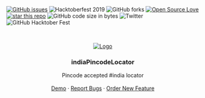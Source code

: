 <!-- PROJECT SHIELDS -->
<!--
*** I'm using markdown "reference style" links for readability.
*** Reference links are enclosed in brackets [ ] instead of parentheses ( ).
*** See the bottom of this document for the declaration of the reference variables
*** for build-url, contributors-url, etc. This is an optional, concise syntax you may use.
*** https://www.markdownguide.org/basic-syntax/#reference-style-links
-->
[![GitHub issues][GitHubissues-shield]][GitHubissues-url] ![Hacktoberfest 2019][Hacktober2019-shield] ![GitHub forks][forks-shield] [![Open Source Love][OpenSourceLove-shield]][OpenSourceLove-url] [![star this repo][starthisrepo-shield]][starthisrepo-url] ![GitHub code size in bytes][codesize-shield] ![Twitter][twitter-shield] ![GitHub Hacktober Fest][Hacktober-shield]

<!-- PROJECT LOGO -->
<br />
<p align="center">
  <a href="https://github.com/bhumijgupta/indiaPincodeLocator">
    <img src="https://raw.githubusercontent.com/jamessom/indiaPincodeLocator/master/logo.png" alt="Logo" >
  </a>

  <h3 align="center">indiaPincodeLocator</h3>

  <p align="center">
    Pincode accepted #india locator
    <br />
    <br />
    <a href="https://indiapincodelocator.herokuapp.com/">Demo</a>
    ·
    <a href="https://github.com/bhumijgupta/indiaPincodeLocator/issues">Report Bugs</a>
    ·
    <a href="https://github.com/bhumijgupta/indiaPincodeLocator/issues">Order New Feature</a>
  </p>
</p>

<!-- MARKDOWN LINKS & IMAGES -->
<!-- https://www.markdownguide.org/basic-syntax/#reference-style-links -->
<!-- [product-screenshot]: # -->
[Hacktober-shield]: https://img.shields.io/badge/Hacktober%20Fest%202019-wpalacioshack-green
[codesize-shield]: https://img.shields.io/github/languages/code-size/bhumijgupta/indiaPincodeLocator
[twitter-shield]: https://img.shields.io/twitter/url?url=https%3A%2F%2Fgithub.com%2Fbhumijgupta%2FindiaPincodeLocator
[Hacktober2019-shield]: https://img.shields.io/badge/hacktoberfest-2019-blueviolet
[forks-shield]: https://img.shields.io/github/forks/bhumijgupta/indiaPincodeLocator?color=1&style=flat-square


[GitHubissues-url]: https://github.com/bhumijgupta/indiaPincodeLocator/issues
[GitHubissues-shield]: https://img.shields.io/github/issues/bhumijgupta/indiaPincodeLocator?style=for-the-badge

[OpenSourceLove-url]: https://github.com/ellerbrock/open-source-badge/
[OpenSourceLove-shield]: https://badges.frapsoft.com/os/mit/mit.svg?v=102

[starthisrepo-url]: https://github.com/boennemann/badges
[starthisrepo-shield]: http://githubbadges.com/star.svg?user=boennemann&repo=badges&style=flat
